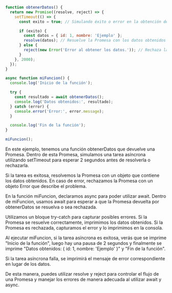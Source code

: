 ```javascript
function obtenerDatos() {
  return new Promise((resolve, reject) => {
    setTimeout(() => {
      const exito = true; // Simulando éxito o error en la obtención de datos

      if (exito) {
        const datos = { id: 1, nombre: 'Ejemplo' };
        resolve(datos); // Resuelve la Promesa con los datos obtenidos
      } else {
        reject(new Error('Error al obtener los datos.')); // Rechaza la Promesa con un error
      }
    }, 2000);
  });
}

async function miFuncion() {
  console.log('Inicio de la función');

  try {
    const resultado = await obtenerDatos();
    console.log('Datos obtenidos:', resultado);
  } catch (error) {
    console.error('Error:', error.message);
  }

  console.log('Fin de la función');
}

miFuncion();
```
En este ejemplo, tenemos una función obtenerDatos que devuelve una Promesa. Dentro de esta Promesa, simulamos una tarea asíncrona utilizando setTimeout para esperar 2 segundos antes de resolverla o rechazarla.

Si la tarea es exitosa, resolvemos la Promesa con un objeto que contiene los datos obtenidos. En caso de error, rechazamos la Promesa con un objeto Error que describe el problema.

En la función miFuncion, declaramos async para poder utilizar await. Dentro de miFuncion, usamos await para esperar a que la Promesa devuelta por obtenerDatos se resuelva o sea rechazada.

Utilizamos un bloque try-catch para capturar posibles errores. Si la Promesa se resuelve correctamente, imprimimos los datos obtenidos. Si la Promesa es rechazada, capturamos el error y lo imprimimos en la consola.

Al ejecutar miFuncion, si la tarea asíncrona es exitosa, verás que se imprime "Inicio de la función", luego hay una pausa de 2 segundos y finalmente se imprime "Datos obtenidos: { id: 1, nombre: 'Ejemplo' }" y "Fin de la función".

Si la tarea asíncrona falla, se imprimirá el mensaje de error correspondiente en lugar de los datos.

De esta manera, puedes utilizar resolve y reject para controlar el flujo de una Promesa y manejar los errores de manera adecuada al utilizar await y async.

